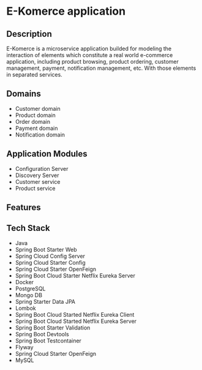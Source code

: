 # E-Komerce application

## Description

E-Komerce is a microservice application builded for modeling the interaction of elements which constitute a real world e-commerce application, including product browsing, product ordering, customer management, payment, notification management, etc. With those elements in separated services.

## Domains

- Customer domain
- Product domain
- Order domain
- Payment domain
- Notification domain

## Application Modules

- Configuration Server
- Discovery Server
- Customer service
- Product service

## Features

## Tech Stack

- Java
- Spring Boot Starter Web
- Spring Cloud Config Server
- Spring Cloud Starter Config
- Spring Cloud Starter OpenFeign
- Spring Boot Cloud Starter Netflix Eureka Server
- Docker
- PostgreSQL
- Mongo DB
- Spring Starter Data JPA
- Lombok
- Spring Boot Cloud Started Netflix Eureka Client
- Spring Boot Cloud Started Netflix Eureka Server
- Spring Boot Starter Validation
- Spring Boot Devtools
- Spring Boot Testcontainer
- Flyway 
- Spring Cloud Starter OpenFeign
- MySQL